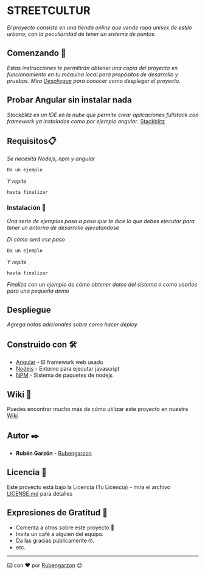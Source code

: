 # STREETCULTUR
_El proyecto consiste en una tienda online que vende ropa unisex de estilo urbano, con la peculiaridad de tener un sistema de puntos._

## Comenzando 🚀
_Estas instrucciones te permitirán obtener una copia del proyecto en funcionamiento en tu máquina local para propósitos de desarrollo y pruebas._
_Mira [Despliegue](http://github.com) para conocer como desplegar el proyecto._

## Probar Angular sin instalar nada
_Stackblitz es un IDE en la nube que permite crear aplicaciones fullstack con framework ya instalados como por ejemplo angular_.  [Stackblitz](https://stackblitz.com/edit/angular)

## Requisitos📋
_Se necesita Nodejs, npm y angular_ 

```
Da un ejemplo
```

_Y repite_

```
hasta finalizar
```

### Instalación 🔧

_Una serie de ejemplos paso a paso que te dice lo que debes ejecutar para tener un entorno de desarrollo ejecutandose_

_Dí cómo será ese paso_

```
Da un ejemplo
```

_Y repite_

```
hasta finalizar
```

_Finaliza con un ejemplo de cómo obtener datos del sistema o como usarlos para una pequeña demo_



## Despliegue 

_Agrega notas adicionales sobre como hacer deploy_

## Construido con 🛠️

* [Angular](https://angular.io/) - El framework web usado
* [Nodejs](https://nodejs.org/es/) - Entorno para ejecutar javascript
* [NPM](https://www.npmjs.com/) - Sistema de paquetes de nodejs


## Wiki 📖

Puedes encontrar mucho más de cómo utilizar este proyecto en nuestra [Wiki](https://github.com/tu/proyecto/wiki)

## Autor ✒️

* **Rubén Garzón**  - [Rubengarzon](https://github.com/rubengarzon)


## Licencia 📄

Este proyecto está bajo la Licencia (Tu Licencia) - mira el archivo [LICENSE.md](LICENSE.md) para detalles

## Expresiones de Gratitud 🎁

* Comenta a otros sobre este proyecto 📢
* Invita un café a alguien del equipo. 
* Da las gracias públicamente 🤓.
* etc.



---
⌨️ con ❤️ por [Rubengarzon](https://github.com/rubengarzon) 😊

